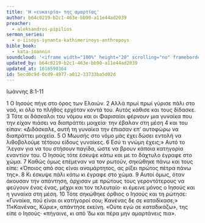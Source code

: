 ```yaml
---
title: 'Η «ευκαιρία» της αμαρτίας'
author: b64c0219-b2c1-463e-bb90-a11e44ad2039
preacher:
  - aleksandros-pipilios
sermon_series:
  - o-iisoys-synanta-kathimerinoys-anthropoys
bible_book:
  - kata-ioannin
soundcloud: '<iframe width="100%" height="20" scrolling="no" frameborder="no" allow="autoplay" src="https://w.soundcloud.com/player/?url=https%3A//api.soundcloud.com/tracks/728706454%3Fsecret_token%3Ds-9gEmu&color=%23ff5500&inverse=false&auto_play=false&show_user=true"></iframe>'
updated_by: b64c0219-b2c1-463e-bb90-a11e44ad2039
updated_at: 1616590364
id: 5ecd0c9d-0cd9-4977-a012-33733ba5d02d
---
```

Iωάννης 8:1-11

1 Ο Ιησούς πήγε στο όρος των Ελαιών. 2 Αλλά πρωί πρωί γύρισε πάλι στο ναό, κι όλο το πλήθος ερχόταν κοντά του. Αυτός κάθισε και τους δίδασκε. 3 Τότε οι δάσκαλοι του νόμου και οι Φαρισαίοι φέρνουν μια γυναίκα που την είχαν πιάσει να διαπράττει μοιχεία· την έβαλαν στη μέση 4 και του είπαν: «Διδάσκαλε, αυτή τη γυναίκα την έπιασαν επ’ αυτοφώρω να διαπράττει μοιχεία. 5 Ο Μωυσής στο νόμο μάς έχει δώσει εντολή να λιθοβολούμε τέτοιου είδους γυναίκες. 6 Εσύ τι γνώμη έχεις;» Αυτό το ’λεγαν για να του στήσουν παγίδα, ώστε να βρουν κάποια κατηγορία εναντίον του. Ο Ιησούς τότε έσκυψε κάτω και με το δάχτυλο έγραφε στο χώμα. 7 Καθώς όμως επέμεναν να τον ρωτούν, σηκώθηκε πάνω και τους είπε: «Όποιος από σας είναι αναμάρτητος, ας ρίξει πρώτος πέτρα πάνω της». 8 Κι έσκυψε πάλι κάτω κι έγραφε στο χώμα. 9 Αυτοί όμως, όταν άκουσαν την απάντηση, άρχισαν με πρώτους τους γεροντότερους να φεύγουν ένας ένας, μέχρι και τον τελευταίο· κι έμεινε μόνος ο Ιησούς και η γυναίκα στη μέση. 10 Τότε σηκώθηκε όρθιος ο Ιησούς και τη ρώτησε: «Γυναίκα, πού είναι οι κατήγοροί σου; Κανένας δε σε καταδίκασε;» 11«Κανένας, Κύριε», απάντησε εκείνη. «Ούτε εγώ σε καταδικάζω», της είπε ο Ιησούς· «πήγαινε, κι από ’δω και πέρα μην αμαρτάνεις πια».